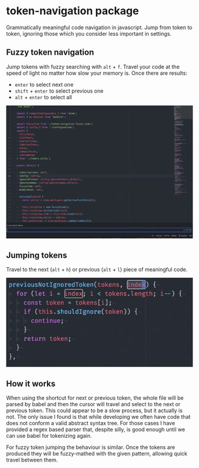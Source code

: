 # token-navigation package

Grammatically meaningful code navigation in javascript. Jump from token to token, ignoring those which you consider less important in settings.

## Fuzzy token navigation
Jump tokens with fuzzy searching with `alt` + `f`. Travel your code at the speed of light no matter how slow your memory is. Once there are results:
- `enter` to select next one
- `shift` + `enter` to select previous one
- `alt` + `enter` to select all

![](https://raw.githubusercontent.com/germtb/gifs/master/fuzzy-token-navigation.gif)

## Jumping tokens
Travel to the next (`alt` + `h`) or previous (`alt` + `l`) piece of meaningful code.

![](https://raw.githubusercontent.com/germtb/gifs/master/token-navigation.gif)

## How it works
When using the shortcut for next or previous token, the whole file will be parsed by babel and then the cursor will travel and select to the next or previous token. This could appear to be a slow process, but it actually is not. The only issue I found is that while developing we often have code that does not conform a valid abstract syntax tree. For those cases I have provided a regex based parser that, despite silly, is good enough until we can use babel for tokenizing again.

For fuzzy token jumping the behaviour is similar. Once the tokens are produced they will be fuzzy-mathed with the given pattern, allowing quick travel between them.

